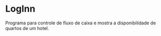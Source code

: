 # LogInn
Programa para controle de fluxo de caixa e mostra a disponibilidade de quartos de um hotel.
